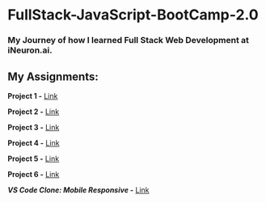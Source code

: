 # FullStack-JavaScript-BootCamp-2.0
### My Journey of how I learned Full Stack Web Development at iNeuron.ai.



## **My Assignments:**
**Project 1 -**
[Link](./Project/FSJS-2.0-Project-01/)

**Project 2 -**
[Link](./Project/FSJS-2.0-Project-02/)

**Project 3 -**
[Link](./Project/FSJS-2.0-Project-03/)

**Project 4 -**
[Link](./Project/FSJS-2.0-Project-04/)

**Project 5 -**
[Link](./Project/FSJS-2.0-Project-05/)

**Project 6 -**
[Link](./Project/FSJS-2.0-Project-06/index.html)

_**VS Code Clone: Mobile Responsive -**_
[Link](./Project/VS-CodeClone-using-Tailwind/)
